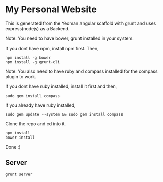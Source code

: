 My Personal Website
===================

This is generated from the Yeoman angular scaffold with grunt and uses express(nodejs) as a Backend.

Note: You need to have bower, grunt installed in your system.

If you dont have npm, install npm first. Then,

	npm install -g bower
	npm install -g grunt-cli

Note: You also need to have ruby and compass installed for the compass plugin to work.

If you dont have ruby installed, install it first and then,

	sudo gem install compass

If you already have ruby installed,

	sudo gem update --system && sudo gem install compass

Clone the repo and cd into it.

	npm install
	bower install

Done :)

Server
------

	grunt server
